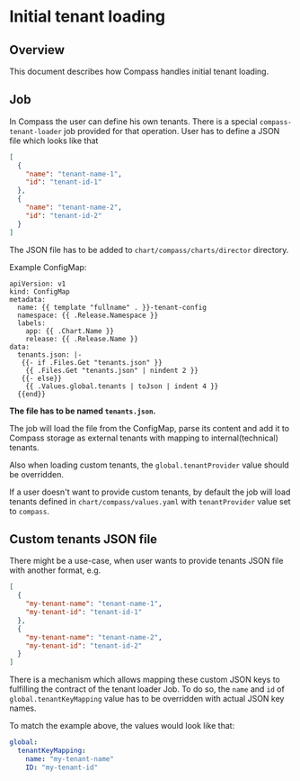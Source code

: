 # Initial tenant loading

## Overview
This document describes how Compass handles initial tenant loading.

## Job

In Compass the user can define his own tenants. There is a special `compass-tenant-loader` job provided for that operation. User has to define a JSON file which looks like that
```json
[
  {
    "name": "tenant-name-1",
    "id": "tenant-id-1"
  },
  {
    "name": "tenant-name-2",
    "id": "tenant-id-2"
  }
]
```
The JSON file has to be added to `chart/compass/charts/director` directory.

Example ConfigMap:
```helmyaml
apiVersion: v1
kind: ConfigMap
metadata:
  name: {{ template "fullname" . }}-tenant-config
  namespace: {{ .Release.Namespace }}
  labels:
    app: {{ .Chart.Name }}
    release: {{ .Release.Name }}
data:
  tenants.json: |-
   {{- if .Files.Get "tenants.json" }}
    {{ .Files.Get "tenants.json" | nindent 2 }}
   {{- else}}
    {{ .Values.global.tenants | toJson | indent 4 }}
  {{end}}
```

**The file has to be named `tenants.json`.**

The job will load the file from the ConfigMap, parse its content and add it to Compass storage as external tenants with mapping to internal(technical) tenants.

Also when loading custom tenants, the `global.tenantProvider` value should be overridden.
 
If a user doesn't want to provide custom tenants, by default the job will load tenants defined in `chart/compass/values.yaml` with `tenantProvider` value set to `compass`.

## Custom tenants JSON file
There might be a use-case, when user wants to provide tenants JSON file with another format, e.g.
```json
[
  {
    "my-tenant-name": "tenant-name-1",
    "my-tenant-id": "tenant-id-1"
  },
  {
    "my-tenant-name": "tenant-name-2",
    "my-tenant-id": "tenant-id-2"
  }
]
```

There is a mechanism which allows mapping these custom JSON keys to fulfilling the contract of the tenant loader Job.
To do so, the `name` and `id` of `global.tenantKeyMapping` value has to be overridden with actual JSON key names.

To match the example above, the values would look like that:
```yaml
global:
  tenantKeyMapping:
    name: "my-tenant-name"
    ID: "my-tenant-id"
```
